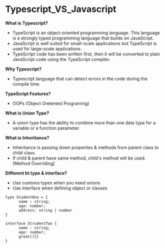 # Typescript_VS_Javascript

**What is Typescript?**
- TypeScript is an object-oriented programming language. This language is a strongly typed programming language that builds on JavaScript.
- JavaScript is well suited for small-scale applications but TypeScript is used for large-scale applications.
- TypeScript code has been written first, then it will be converted to plain JavaScript code using the TypeScript compiler.

**Why Typescript?**
- Typescript language that can detect errors in the code during the compile time. 

**TypeScript Features?**
- OOPs (Object Oreiented Programing)

**What is Union Type?**
- A union type has the ability to combine more than one data type for a variable or a function parameter.
  
**What is Inheritance?**
- Inheritance is passing down properties & methods from parent class to child class.
- If child & parent have same method, child's method will be used. [Method Overriding]

**Different bt type & interface?**
- Use customs types when you need unions
- Use interface when defining object or classes
```
type StudentOne = {
      name : string;
      age: number;
      address: string | number
}

interface StrudentTwo {
      name : string;
      age: number;
      great(){}
}
```
